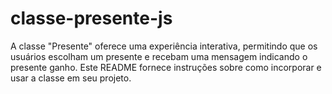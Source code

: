 # classe-presente-js
A classe "Presente" oferece uma experiência interativa, permitindo que os usuários escolham um presente e recebam uma mensagem indicando o presente ganho. Este README fornece instruções sobre como incorporar e usar a classe em seu projeto.

